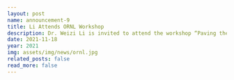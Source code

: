 ```yaml
---
layout: post
name: announcement-9
title: Li Attends ORNL Workshop
description: Dr. Weizi Li is invited to attend the workshop “Paving the Road to Future Automotive Research Datasets: Challenges and Opportunities” hosted by the Oak Ridge National Laboratory (ORNL).
date: 2021-11-18
year: 2021
img: assets/img/news/ornl.jpg
related_posts: false
read_more: false
---
```

